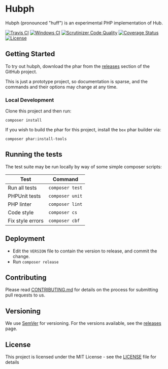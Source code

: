 # Hubph

Hubph (pronounced "huff") is an experimental PHP implementation of Hub.

[![Travis CI](https://travis-ci.org/g1a/hubph.svg?branch=master)](https://travis-ci.org/g1a/hubph)
[![Windows CI](https://ci.appveyor.com/api/projects/status/{{PUT_APPVEYOR_STATUS_BADGE_ID_HERE}}?svg=true)](https://ci.appveyor.com/project/g1a/hubph)
[![Scrutinizer Code Quality](https://scrutinizer-ci.com/g/g1a/hubph/badges/quality-score.png?b=master)](https://scrutinizer-ci.com/g/g1a/hubph/?branch=master)
[![Coverage Status](https://coveralls.io/repos/github/g1a/hubph/badge.svg?branch=master)](https://coveralls.io/github/g1a/hubph?branch=master) 
[![License](https://img.shields.io/badge/license-MIT-408677.svg)](LICENSE)

## Getting Started

To try out hubph, download the phar from the [releases](https://github.com/g1a/hubph/releases) section of the GitHub project.

This is just a prototype project, so documentation is sparse, and the commands and their options may change at any time.

### Local Development

Clone this project and then run:

```
composer install
```

If you wish to build the phar for this project, install the `box` phar builder via:

```
composer phar:install-tools
```

## Running the tests

The test suite may be run locally by way of some simple composer scripts:

| Test             | Command
| ---------------- | ---
| Run all tests    | `composer test`
| PHPUnit tests    | `composer unit`
| PHP linter       | `composer lint`
| Code style       | `composer cs`     
| Fix style errors | `composer cbf`


## Deployment

- Edit the `VERSION` file to contain the version to release, and commit the change.
- Run `composer release`

## Contributing

Please read [CONTRIBUTING.md](CONTRIBUTING.md) for details on the process for submitting pull requests to us.

## Versioning

We use [SemVer](http://semver.org/) for versioning. For the versions available, see the [releases](https://github.com/g1a/hubph/releases) page.

## License

This project is licensed under the MIT License - see the [LICENSE](LICENSE) file for details
